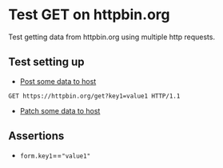 # Test GET on httpbin.org

Test getting data from httpbin.org using multiple http requests.

## Test setting up

* [Post some data to host](../../etc/examples/httpbin.org/post.md)

```http
GET https://httpbin.org/get?key1=value1 HTTP/1.1
```

* [Patch some data to host](../../etc/examples/httpbin.org/patch.md)

## Assertions

* `form.key1`==`"value1"`